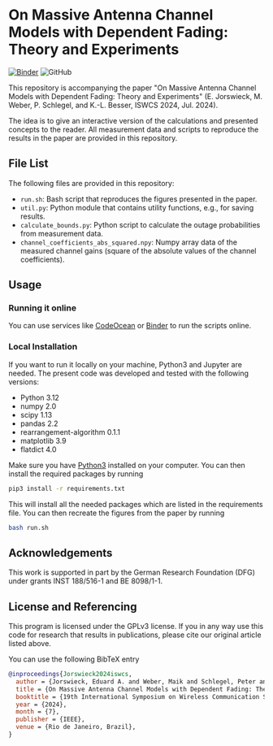 # On Massive Antenna Channel Models with Dependent Fading: Theory and Experiments

[![Binder](https://mybinder.org/badge_logo.svg)](https://mybinder.org/v2/gh/maikwbr/mimo-dependency-measurements/HEAD)
![GitHub](https://img.shields.io/github/license/maikwbr/mimo-dependency-measurements)


This repository is accompanying the paper "On Massive Antenna Channel Models
with Dependent Fading: Theory and Experiments" (E. Jorswieck, M. Weber, P.
Schlegel, and K.-L. Besser, ISWCS 2024, Jul. 2024).

The idea is to give an interactive version of the calculations and presented
concepts to the reader. All measurement data and scripts to reproduce the
results in the paper are provided in this repository.


## File List
The following files are provided in this repository:

- `run.sh`: Bash script that reproduces the figures presented in the paper.
- `util.py`: Python module that contains utility functions, e.g., for saving results.
- `calculate_bounds.py`: Python script to calculate the outage probabilities
  from measurement data.
- `channel_coefficients_abs_squared.npy`: Numpy array data of the measured
  channel gains (square of the absolute values of the channel coefficients).


## Usage
### Running it online
You can use services like [CodeOcean](https://codeocean.com) or
[Binder](https://mybinder.org/v2/gh/maikwbr/mimo-dependency-measurements/HEAD)
to run the scripts online.

### Local Installation
If you want to run it locally on your machine, Python3 and Jupyter are needed.
The present code was developed and tested with the following versions:

- Python 3.12
- numpy 2.0
- scipy 1.13
- pandas 2.2
- rearrangement-algorithm 0.1.1
- matplotlib 3.9
- flatdict 4.0

Make sure you have [Python3](https://www.python.org/downloads/) installed on
your computer.
You can then install the required packages by running
```bash
pip3 install -r requirements.txt
```
This will install all the needed packages which are listed in the requirements 
file. 
You can then recreate the figures from the paper by running
```bash
bash run.sh
```


## Acknowledgements
This work is supported in part by the German Research Foundation (DFG) under
grants INST 188/516-1 and BE 8098/1-1.


## License and Referencing
This program is licensed under the GPLv3 license. If you in any way use this
code for research that results in publications, please cite our original
article listed above.

You can use the following BibTeX entry
```bibtex
@inproceedings{Jorswieck2024iswcs,
  author = {Jorswieck, Eduard A. and Weber, Maik and Schlegel, Peter and Besser, Karl-Ludwig},
  title = {On Massive Antenna Channel Models with Dependent Fading: Theory and Experiments},
  booktitle = {19th International Symposium on Wireless Communication Systems (ISWCS)},
  year = {2024},
  month = {7},
  publisher = {IEEE},
  venue = {Rio de Janeiro, Brazil},
}
```
